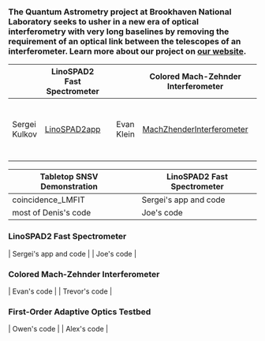 ### The Quantum Astrometry project at Brookhaven National Laboratory seeks to usher in a new era of optical interferometry with very long baselines by removing the requirement of an optical link between the telescopes of an interferometer. Learn more about our project on [our website](https://www.quantastro.bnl.gov).

|    | LinoSPAD2 Fast Spectrometer |                                    |    | Colored Mach-Zehnder Interferometer |   |    | First-Order Adaptive Optics |
|:---|-----------------------------|---|:---|-------------------------------------|---|:---|-----------------------------|
| Sergei Kulkov | [LinoSPAD2app](https://github.com/BNL-Quantum-Astrometry/LinoSPAD2app) | | Evan Klein | [MachZhenderInterferometer](https://github.com/BNL-Quantum-Astrometry/MachZhenderInterferometer) | | Owen Leonard | [Adaptive-Optics-Analysis] (https://github.com/BNL-Quantum-Astrometry/Adaptive-Optics-Analysis) |



| Tabletop SNSV Demonstration |        | LinoSPAD2 Fast Spectrometer |
|-----------------------------|   ---     |--------|
| coincidence_LMFIT           |        |Sergei's app and code |
| most of Denis's code        |        |Joe's code |

### LinoSPAD2 Fast Spectrometer

| Sergei's app and code |
| Joe's code            |

### Colored Mach-Zehnder Interferometer

| Evan's code   |
| Trevor's code |

### First-Order Adaptive Optics Testbed

| Owen's code |
| Alex's code |
